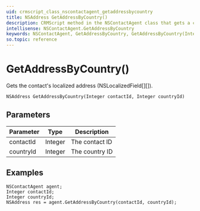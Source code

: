 ```yaml
---
uid: crmscript_class_nscontactagent_getaddressbycountry
title: NSAddress GetAddressByCountry()
description: CRMScript method in the NSContactAgent class that gets a contact's localized address
intellisense: NSContactAgent.GetAddressByCountry
keywords: NSContactAgent, GetAddressByCountry, GetAddressByCountry(Integer,Integer)
so.topic: reference
---
```


# GetAddressByCountry()

Gets the contact's localized address (NSLocalizedField[][]).

`NSAddress GetAddressByCountry(Integer contactId, Integer countryId)`

## Parameters

| Parameter | Type | Description |
|---|---|---|
| contactId | Integer | The contact ID |
| countryId | Integer | The country ID |

## Examples

```crmscript
NSContactAgent agent;
Integer contactId;
Integer countryId;
NSAddress res = agent.GetAddressByCountry(contactId, countryId);
```
